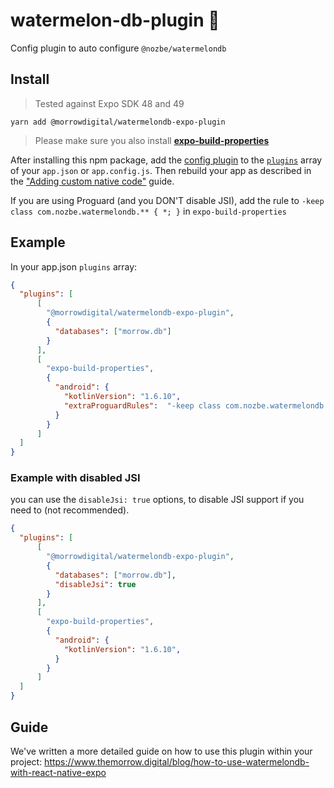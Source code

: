 # watermelon-db-plugin 🍉
Config plugin to auto configure `@nozbe/watermelondb`

## Install

> Tested against Expo SDK 48 and 49

```
yarn add @morrowdigital/watermelondb-expo-plugin

```

> Please make sure you also install   **[expo-build-properties](https://docs.expo.dev/versions/latest/sdk/build-properties/)**

After installing this npm package, add the [config plugin](https://docs.expo.io/guides/config-plugins/) to the [`plugins`](https://docs.expo.io/versions/latest/config/app/#plugins) array of your `app.json` or `app.config.js`. Then rebuild your app as described in the ["Adding custom native code"](https://docs.expo.io/workflow/customizing/) guide.

If you are using Proguard (and you DON'T disable JSI), add the rule to `-keep class com.nozbe.watermelondb.** { *; }` in `expo-build-properties` 

## Example

In your app.json `plugins` array:

```json
{
  "plugins": [
      [
        "@morrowdigital/watermelondb-expo-plugin",
        {
          "databases": ["morrow.db"]
        }
      ],
      [
        "expo-build-properties",
        {
          "android": {
            "kotlinVersion": "1.6.10",
            "extraProguardRules":  "-keep class com.nozbe.watermelondb.** { *; }"
          }
        }
      ]
  ]
}
```

### Example with disabled JSI

you can use the `disableJsi: true` options, to disable JSI support if you need to (not recommended).

```json
{
  "plugins": [
      [
        "@morrowdigital/watermelondb-expo-plugin",
        {
          "databases": ["morrow.db"],
          "disableJsi": true
        }
      ],
      [
        "expo-build-properties",
        {
          "android": {
            "kotlinVersion": "1.6.10",
          }
        }
      ]
  ]
}
```

## Guide

We've written a more detailed guide on how to use this plugin within your project: https://www.themorrow.digital/blog/how-to-use-watermelondb-with-react-native-expo
